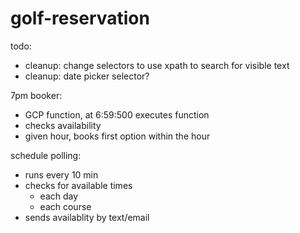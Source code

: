 # golf-reservation
todo:
- cleanup: change selectors to use xpath to search for visible text
- cleanup: date picker selector?


7pm booker:
- GCP function, at 6:59:500 executes function
- checks availability
- given hour, books first option within the hour


schedule polling:
- runs every 10 min
- checks for available times 
    - each day
    - each course
- sends availablity by text/email